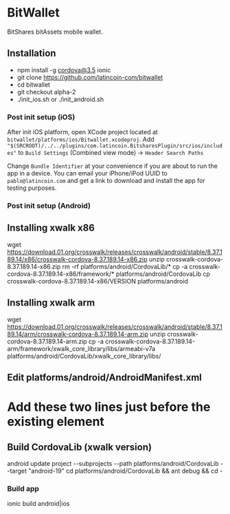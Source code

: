 BitWallet
=========

BitShares bitAssets mobile wallet.

## Installation
- npm install -g cordova@3.5 ionic
- git clone https://github.com/latincoin-com/bitwallet
- cd bitwallet
- git checkout alpha-2
- ./init_ios.sh or ./init_android.sh

### Post init setup (iOS)
After init iOS platform, open XCode project located at `bitwallet/platforms/ios/Bitwallet.xcodeproj`.
Add `"$(SRCROOT)/../../plugins/com.latincoin.BitsharesPlugin/src/ios/includes"` to `Build Settings` (Combined view mode) -> `Header Search Paths`

Change `Bundle Identifier` at your convenience if you are about to run the app in a device.
You can email your iPhone/iPod UUID to `pablo@latincoin.com` and get a link to download and install the app for testing purposes.

### Post init setup (Android)
## Installing xwalk x86
wget https://download.01.org/crosswalk/releases/crosswalk/android/stable/8.37.189.14/x86/crosswalk-cordova-8.37.189.14-x86.zip
unzip crosswalk-cordova-8.37.189.14-x86.zip
rm -rf platforms/android/CordovaLib/*
cp -a crosswalk-cordova-8.37.189.14-x86/framework/* platforms/android/CordovaLib
cp crosswalk-cordova-8.37.189.14-x86/VERSION platforms/android

## Installing xwalk arm
wget https://download.01.org/crosswalk/releases/crosswalk/android/stable/8.37.189.14/arm/crosswalk-cordova-8.37.189.14-arm.zip
unzip crosswalk-cordova-8.37.189.14-arm.zip
cp -a crosswalk-cordova-8.37.189.14-arm/framework/xwalk_core_library/libs/armeabi-v7a platforms/android/CordovaLib/xwalk_core_library/libs/

## Edit platforms/android/AndroidManifest.xml
# Add these two lines just before the existing <application> element
<uses-permission android:name="android.permission.ACCESS_WIFI_STATE" />
<uses-permission android:name="android.permission.ACCESS_NETWORK_STATE" />

## Build CordovaLib (xwalk version)
android update project --subprojects --path platforms/android/CordovaLib --target "android-19"
cd platforms/android/CordovaLib && ant debug && cd -

### Build app
ionic build android|ios

